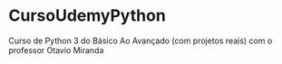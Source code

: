 # CursoUdemyPython
Curso de Python 3 do Básico Ao Avançado (com projetos reais) com o professor Otavio Miranda
